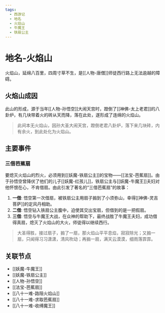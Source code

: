 ```yaml
---
tags:
  - 西游记
  - 地名
  - 火焰山
  - 牛魔王
  - 铁扇公主
---
```


# 地名-火焰山

火焰山，延绵八百里，四周寸草不生，是[[人物-唐僧]]师徒西行路上无法逾越的障碍。

## 火焰山成因

此山的形成，源于当年[[人物-孙悟空]]大闹天宫时，蹬倒了[[神佛-太上老君]]的八卦炉，有几块带着火的砖从天而降，落在此处，遂形成了连绵的火焰山。

> 此间本无火焰山，因孙大圣大闹天宫，蹬倒老君八卦炉，落下来几块砖，内有余火，到此处化为火焰山。

## 主要事件

### 三借芭蕉扇

要熄灭火焰山的烈火，必须用到[[妖魔-铁扇公主]]的宝物——[[法宝-芭蕉扇]]。由于孙悟空曾降伏了他们的儿子[[妖魔-红孩儿]]，铁扇公主与[[妖魔-牛魔王]]夫妇对他怀恨在心，不肯借扇。由此引发了著名的“三借芭蕉扇”的故事：

1.  **一借**: 悟空第一次借扇，被铁扇公主用扇子搧到了小须弥山，幸得[[神佛-灵吉菩萨]]的定风丹相助。
2.  **二借**: 悟空钻入铁扇公主腹中，迫使其交出宝扇，但借到的是一把假扇。
3.  **三借**: 悟空与牛魔王大战，在众神的帮助下，最终战胜了牛魔王夫妇，成功借得真扇，熄灭了火焰山的大火，师徒得以继续西行。

> 大圣得胜，接过扇子，搧了一扇，那火焰山平平息焰，寂寂除光；又搧一扇，只闻得习习潇潇，清风吹动；再搧一扇，满天云漠漠，细雨落霏霏。

## 关联节点
- [[妖魔-牛魔王]]
- [[妖魔-铁扇公主]]
- [[人物-孙悟空]]
- [[法宝-芭蕉扇]]
- [[八十一难-路阻火焰山]]
- [[八十一难-求取芭蕉扇]]
- [[八十一难-收缚魔王]]

